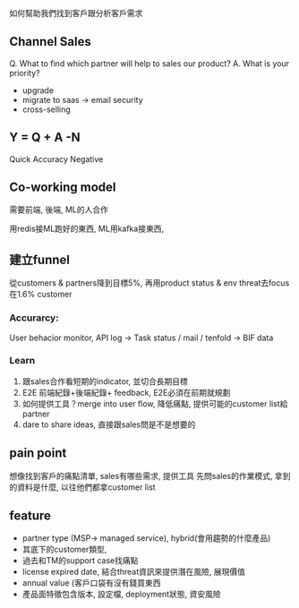 如何幫助我們找到客戶跟分析客戶需求

## Channel Sales

Q. What to find which partner will help to sales our product?
A. What is your priority?  
 - upgrade
 - migrate to saas -> email security 
 - cross-selling

## Y = Q + A -N
Quick
Accuracy
Negative

## Co-working model
需要前端, 後端, ML的人合作

用redis接ML跑好的東西, ML用kafka接東西,

## 建立funnel
從customers & partners降到目標5%, 再用product status & env threat去focus在1.6% customer

### Accurarcy:
User behacior monitor, API log
->
Task status / mail / tenfold
->
BIF data

### Learn
1. 跟sales合作看短期的indicator, 並切合長期目標
2. E2E 前端紀錄+後端紀錄+ feedback, E2E必須在前期就規劃
3. 如何提供工具？merge into user flow, 降低痛點, 提供可能的customer list給partner
4. dare to share ideas, 直接跟sales問是不是想要的

## pain point
想像找到客戶的痛點清單, sales有哪些需求, 提供工具
先問sales的作業模式, 拿到的資料是什麼, 以往他們都拿customer list

## feature
- partner type (MSP-> managed service), hybrid(會用趨勢的什麼產品)
- 其底下的customer類型,
- 過去和TM的support case找痛點
- license expired date, 結合threat資訊來提供潛在風險, 展現價值
- annual value (客戶口袋有沒有錢買東西
- 產品面特徵包含版本, 設定檔, deployment狀態, 資安風險
